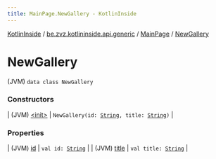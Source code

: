 ```yaml
---
title: MainPage.NewGallery - KotlinInside
---
```


[KotlinInside](../../../index.html) / [be.zvz.kotlininside.api.generic](../../index.html) / [MainPage](../index.html) / [NewGallery](./index.html)

# NewGallery

(JVM) `data class NewGallery`

### Constructors

| (JVM) [&lt;init&gt;](-init-.html) | `NewGallery(id: `[`String`](https://kotlinlang.org/api/latest/jvm/stdlib/kotlin/-string/index.html)`, title: `[`String`](https://kotlinlang.org/api/latest/jvm/stdlib/kotlin/-string/index.html)`)` |

### Properties

| (JVM) [id](id.html) | `val id: `[`String`](https://kotlinlang.org/api/latest/jvm/stdlib/kotlin/-string/index.html) |
| (JVM) [title](title.html) | `val title: `[`String`](https://kotlinlang.org/api/latest/jvm/stdlib/kotlin/-string/index.html) |

